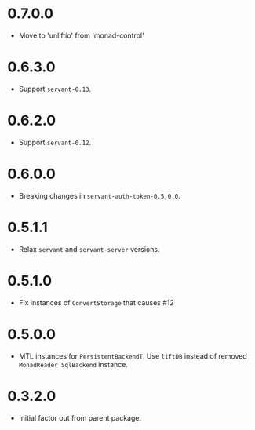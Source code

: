 0.7.0.0
=======

* Move to 'unliftio' from 'monad-control'

0.6.3.0
=======

* Support `servant-0.13`.

0.6.2.0
=======

* Support `servant-0.12`.

0.6.0.0
=======

* Breaking changes in `servant-auth-token-0.5.0.0`.

0.5.1.1
=======

* Relax `servant` and `servant-server` versions.

0.5.1.0
=======

* Fix instances of `ConvertStorage` that causes #12

0.5.0.0
=======

* MTL instances for `PersistentBackendT`. Use `liftDB` instead of removed `MonadReader SqlBackend` instance.

0.3.2.0
=======

* Initial factor out from parent package.
